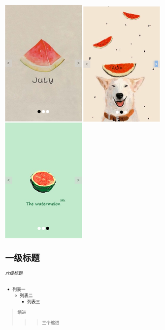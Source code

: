 ![图片1没显示吗？](/readme-pics/1.png)
![图片2没显示吗？](/readme-pics/2.png)
![图片3没显示吗？](/readme-pics/3.png)<br>
# 一级标题
###### 六级标题
* 列表一
    * 列表二
        * 列表三
> 缩进
>>> 三个缩进
